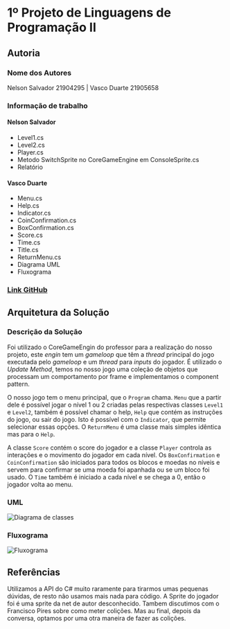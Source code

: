 # 1º Projeto de Linguagens de Programação II

## Autoria

### Nome dos Autores

Nelson Salvador 21904295 | Vasco Duarte 21905658

### Informação de trabalho

#### Nelson Salvador

- Level1.cs
- Level2.cs
- Player.cs
- Metodo SwitchSprite no CoreGameEngine em ConsoleSprite.cs
- Relatório

#### Vasco Duarte

- Menu.cs
- Help.cs
- Indicator.cs
- CoinConfirmation.cs
- BoxConfirmation.cs
- Score.cs
- Time.cs
- Title.cs
- ReturnMenu.cs
- Diagrama UML
- Fluxograma

### [Link GitHub](https://github.com/Vascord/LP2_2project)

## Arquitetura da Solução

### Descrição da Solução

Foi utilizado o CoreGameEngin do professor para a realização do nosso projeto,
este _engin_ tem um _gameloop_ que têm a _thread_ principal do jogo executada
pelo _gameloop_ e um _thread_ para _inputs_ do jogador. É utilizado o
_Update Method_, temos no nosso jogo uma coleção de objetos que processam um
comportamento por frame e implementamos o component pattern.

O nosso jogo tem o menu principal, que o `Program` chama. `Menu` que a partir
dele é possível jogar o nível 1 ou 2 criadas pelas respectivas classes `Level1`
e `Level2`, também é possível chamar o help, `Help` que contém as instruções
do jogo, ou sair do jogo. Isto é possível com o `Indicator`, que permite
selecionar essas opções. O `ReturnMenu` é uma classe mais simples idêntica
mas para o `Help`.

A classe `Score` contém o score do jogador e a classe `Player` controla as
interações e o movimento do jogador em cada nível. Os `BoxConfirmation` e
`CoinConfirmation` são iniciados para todos os blocos e moedas no níveis e
servem para confirmar se uma moeda foi apanhada ou se um bloco foi usado. O
`Time` também é iniciado a cada nível e se chega a 0, então o jogador volta
ao menu.

### UML

![Diagrama de classes](UMLProject2.png)

### Fluxograma

![Fluxograma](Flowchart.png)

## Referências

 Utilizamos a API do C# muito raramente para tirarmos umas pequenas dúvidas, de
 resto não usamos mais nada para código.
 A Sprite do jogador foi é uma sprite da net de autor desconhecido.
 Tambem discutimos com o Francisco Pires sobre como meter colições. Mas au
 final, depois da conversa, optamos por uma otra maneira de fazer as colições.
